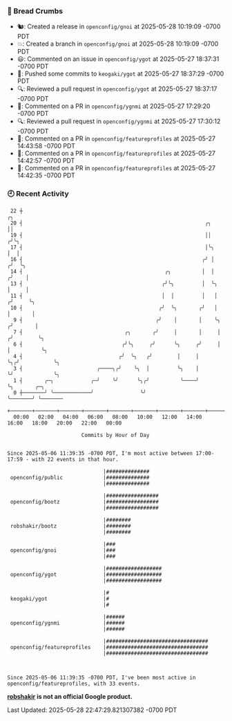 ### 🍞 Bread Crumbs

 * 🐿: Created a release in `openconfig/gnoi` at 2025-05-28 10:19:09 -0700 PDT
 * 💥: Created a branch in `openconfig/gnoi` at 2025-05-28 10:19:09 -0700 PDT
 * 😃: Commented on an issue in `openconfig/ygot` at 2025-05-27 18:37:31 -0700 PDT
 * 🚢: Pushed some commits to `keogaki/ygot` at 2025-05-27 18:37:29 -0700 PDT
 * 🔍: Reviewed a pull request in  `openconfig/ygot` at 2025-05-27 18:37:17 -0700 PDT
 * 💬: Commented on a PR in  `openconfig/ygnmi` at 2025-05-27 17:29:20 -0700 PDT
 * 🔍: Reviewed a pull request in  `openconfig/ygnmi` at 2025-05-27 17:30:12 -0700 PDT
 * 💬: Commented on a PR in  `openconfig/featureprofiles` at 2025-05-27 14:43:58 -0700 PDT
 * 💬: Commented on a PR in  `openconfig/featureprofiles` at 2025-05-27 14:42:57 -0700 PDT
 * 💬: Commented on a PR in  `openconfig/featureprofiles` at 2025-05-27 14:42:35 -0700 PDT

### 🕘 Recent Activity
```
 22 ┼                                                                        ╭╮
 20 ┤                                                           ╭╮           ││
 19 ┤                                                           ││          ╭╯╰╮
 17 ┤                                                           │╰╮         │  │
 16 ┤                                                          ╭╯ │        ╭╯  ╰╮
 14 ┤                                              ╭╮          │  │       ╭╯    │
 13 ┤                                             ╭╯╰╮         │  ╰╮      │     │
 11 ┤                                             │  │         │   │     ╭╯     ╰╮
 10 ┤                                            ╭╯  ╰╮       ╭╯   │     │       │
  9 ┤                                           ╭╯    │       │    ╰╮   ╭╯       │
  7 ┤                                 ╭╮       ╭╯     │       │     │  ╭╯        ╰╮
  6 ┤                                ╭╯╰╮     ╭╯      ╰╮     ╭╯     │  │          ╰╮
  4 ┤                               ╭╯  ╰╮   ╭╯        │     │      ╰╮╭╯           ╰╮
  3 ┤                        ╭────╮╭╯    ╰╮  │         ╰╮    │       ╰╯             ╰╮
  1 ┤       ╭─╮            ╭─╯    ╰╯      ╰╮╭╯          ╰────╯                       ╰╮       ╭─╮
  0 ┼───────╯ ╰────────────╯               ╰╯                                         ╰───────╯ ╰───────
    +───────+───────+───────+───────+───────+───────+───────+───────+───────+───────+───────+───────+────
  00:00   02:00   04:00   06:00   08:00   10:00   12:00   14:00   16:00   18:00   20:00   22:00   00:00   

						Commits by Hour of Day


Since 2025-05-06 11:39:35 -0700 PDT, I'm most active between 17:00-17:59 - with 22 events in that hour.

```



```
                               |##############
 openconfig/public             |##############
                               |##############

                               |#################
 openconfig/bootz              |#################
                               |#################

                               |########
 robshakir/bootz               |########
                               |########

                               |###
 openconfig/gnoi               |###
                               |###

                               |##################
 openconfig/ygot               |##################
                               |##################

                               |#
 keogaki/ygot                  |#
                               |#

                               |######
 openconfig/ygnmi              |######
                               |######

                               |#################################
 openconfig/featureprofiles    |#################################
                               |#################################



Since 2025-05-06 11:39:35 -0700 PDT, I've been most active in openconfig/featureprofiles, with 33 events.

```
**[robshakir](mailto:robjs@google.com) is not an official Google product.**  


Last Updated: 2025-05-28 22:47:29.821307382 -0700 PDT
